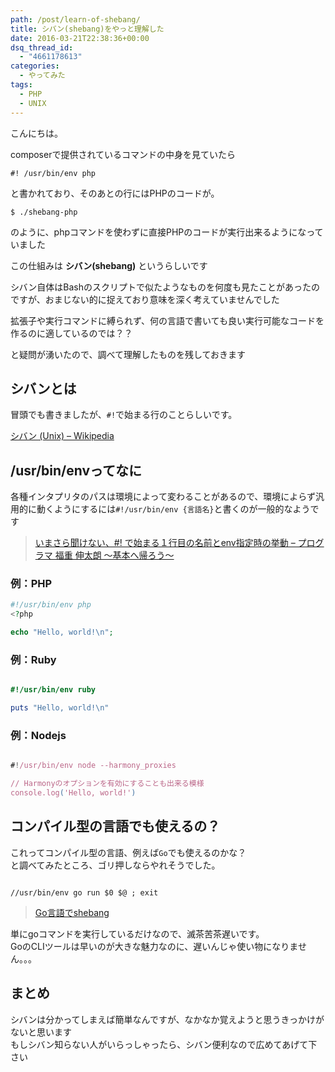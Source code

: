 ```yaml
---
path: /post/learn-of-shebang/
title: シバン(shebang)をやっと理解した
date: 2016-03-21T22:38:36+00:00
dsq_thread_id:
  - "4661178613"
categories:
  - やってみた
tags:
  - PHP
  - UNIX
---
```

こんにちは。

composerで提供されているコマンドの中身を見ていたら


```
#! /usr/bin/env php

```


と書かれており、そのあとの行にはPHPのコードが。


```
$ ./shebang-php

```


のように、phpコマンドを使わずに直接PHPのコードが実行出来るようになっていました
  
この仕組みは **シバン(shebang)** というらしいです

シバン自体はBashのスクリプトで似たようなものを何度も見たことがあったのですが、おまじない的に捉えており意味を深く考えていませんでした
  
拡張子や実行コマンドに縛られず、何の言語で書いても良い実行可能なコードを作るのに適しているのでは？？
  
と疑問が湧いたので、調べて理解したものを残しておきます

<!--more-->

シバンとは
----------------------------------------


冒頭でも書きましたが、`#!`で始まる行のことらしいです。

[シバン (Unix) &#8211; Wikipedia](https://ja.wikipedia.org/wiki/%E3%82%B7%E3%83%90%E3%83%B3_(Unix))

/usr/bin/envってなに
----------------------------------------


各種インタプリタのパスは環境によって変わることがあるので、環境によらず汎用的に動くようにするには`#!/usr/bin/env {言語名}`と書くのが一般的なようです

> [いまさら聞けない、#! で始まる１行目の名前とenv指定時の挙動 &#8211; プログラマ 福重 伸太朗 ～基本へ帰ろう～](http://d.hatena.ne.jp/japanrock_pg/20100319/1268968887)

### 例：PHP

```php
#!/usr/bin/env php
<?php

echo "Hello, world!\n";

```




<h3>
  例：Ruby
</h3>



```ruby

#!/usr/bin/env ruby

puts "Hello, world!\n"

```




<h3>
  例：Nodejs
</h3>



```javascript

#!/usr/bin/env node --harmony_proxies

// Harmonyのオプションを有効にすることも出来る模様
console.log('Hello, world!')

```




<h2>
  コンパイル型の言語でも使えるの？
</h2>



<p>
  これってコンパイル型の言語、例えば<code>Go</code>でも使えるのかな？<br />
  と調べてみたところ、ゴリ押しならやれそうでした。
</p>




```

//usr/bin/env go run $0 $@ ; exit

```




<blockquote>
  <p>
    <a href="http://qiita.com/ando-masaki/items/323c6b08e07ec4538c3d">Go言語でshebang</a>
  </p>
  
</blockquote>



<p>
  単にgoコマンドを実行しているだけなので、滅茶苦茶遅いです。<br />
  GoのCLIツールは早いのが大きな魅力なのに、遅いんじゃ使い物になりません。。。
</p>



<h2>
  まとめ
</h2>



<p>
  シバンは分かってしまえば簡単なんですが、なかなか覚えようと思うきっかけがないと思います<br />
  もしシバン知らない人がいらっしゃったら、シバン便利なので広めてあげて下さい
</p>



<div style="font-size:0px;height:0px;line-height:0px;margin:0;padding:0;clear:both">
  
</div>